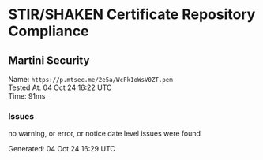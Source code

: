 # STIR/SHAKEN Certificate Repository Compliance

## Martini Security

Name: `https://p.mtsec.me/2e5a/WcFk1oWsV0ZT.pem`\
Tested At: 04 Oct 24 16:22 UTC\
Time: 91ms

### Issues

no warning, or error, or notice date level issues were found

Generated: 04 Oct 24 16:29 UTC